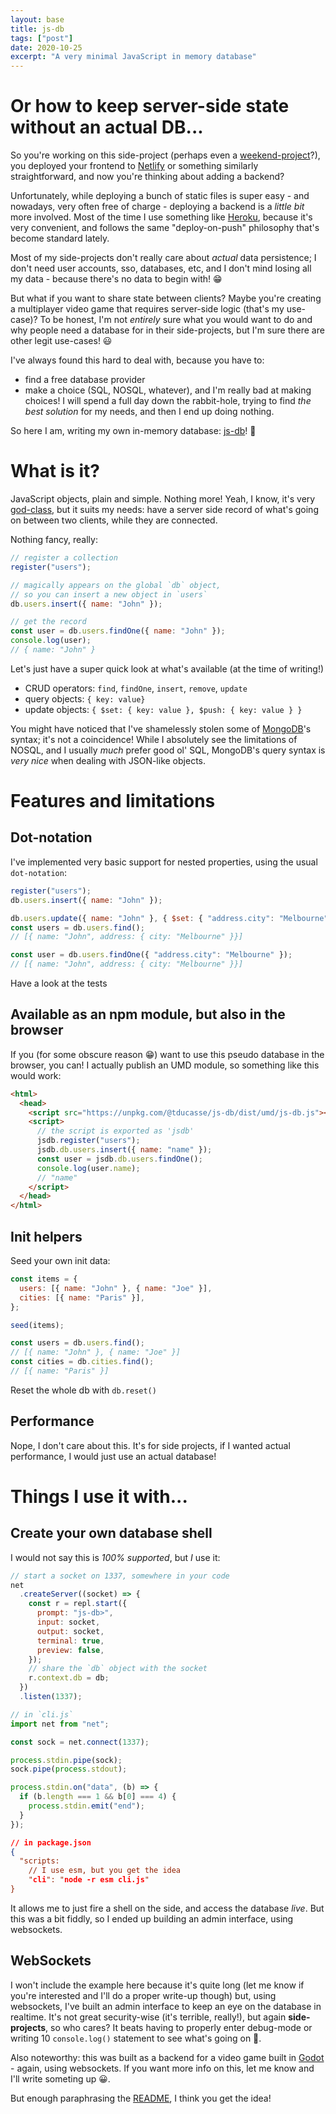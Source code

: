 ```yaml
---
layout: base
title: js-db
tags: ["post"]
date: 2020-10-25
excerpt: "A very minimal JavaScript in memory database"
---
```


# Or how to keep server-side state without an actual DB...

So you're working on this side-project (perhaps even a [weekend-project](./posts/the-weekend-project)?), you deployed your frontend to [Netlify](https://www.netlify.com/) or something similarly straightforward, and now you're thinking about adding a backend?

Unfortunately, while deploying a bunch of static files is super easy - and nowadays, very often free of charge - deploying a backend is a _little bit_ more involved. Most of the time I use something like [Heroku](https://www.heroku.com/), because it's very convenient, and follows the same "deploy-on-push" philosophy that's become standard lately.

Most of my side-projects don't really care about _actual_ data persistence; I don't need user accounts, sso, databases, etc, and I don't mind losing all my data - because there's no data to begin with! 😁

But what if you want to share state between clients? Maybe you're creating a multiplayer video game that requires server-side logic (that's my use-case)? To be honest, I'm not _entirely_ sure what you would want to do and why people need a database for in their side-projects, but I'm sure there are other legit use-cases! 😃

I've always found this hard to deal with, because you have to:

- find a free database provider
- make a choice (SQL, NOSQL, whatever), and I'm really bad at making choices! I will spend a full day down the rabbit-hole, trying to find _the best solution_ for my needs, and then I end up doing nothing.

So here I am, writing my own in-memory database: [js-db](https://github.com/tducasse/js-db)! 🎉

# What is it?

JavaScript objects, plain and simple. Nothing more! Yeah, I know, it's very [god-class](https://en.wikipedia.org/wiki/God_object), but it suits my needs: have a server side record of what's going on between two clients, while they are connected.

Nothing fancy, really:

```js
// register a collection
register("users");

// magically appears on the global `db` object,
// so you can insert a new object in `users`
db.users.insert({ name: "John" });

// get the record
const user = db.users.findOne({ name: "John" });
console.log(user);
// { name: "John" }
```

Let's just have a super quick look at what's available (at the time of writing!)

- CRUD operators: `find`, `findOne`, `insert`, `remove`, `update`
- query objects: `{ key: value}`
- update objects: `{ $set: { key: value }, $push: { key: value } }`

You might have noticed that I've shamelessly stolen some of [MongoDB](https://www.mongodb.com/)'s syntax; it's not a coincidence! While I absolutely see the limitations of NOSQL, and I usually _much_ prefer good ol' SQL, MongoDB's query syntax is _very nice_ when dealing with JSON-like objects.

# Features and limitations

## Dot-notation

I've implemented very basic support for nested properties, using the usual `dot-notation`:

```js
register("users");
db.users.insert({ name: "John" });

db.users.update({ name: "John" }, { $set: { "address.city": "Melbourne" } });
const users = db.users.find();
// [{ name: "John", address: { city: "Melbourne" }}]

const user = db.users.findOne({ "address.city": "Melbourne" });
// [{ name: "John", address: { city: "Melbourne" }}]
```

Have a look at the tests

## Available as an npm module, but also in the browser

If you (for some obscure reason 😁) want to use this pseudo database in the browser, you can! I actually publish an UMD module, so something like this would work:

```html
<html>
  <head>
    <script src="https://unpkg.com/@tducasse/js-db/dist/umd/js-db.js"></script>
    <script>
      // the script is exported as 'jsdb'
      jsdb.register("users");
      jsdb.db.users.insert({ name: "name" });
      const user = jsdb.db.users.findOne();
      console.log(user.name);
      // "name"
    </script>
  </head>
</html>
```

## Init helpers

Seed your own init data:

```js
const items = {
  users: [{ name: "John" }, { name: "Joe" }],
  cities: [{ name: "Paris" }],
};

seed(items);

const users = db.users.find();
// [{ name: "John" }, { name: "Joe" }]
const cities = db.cities.find();
// [{ name: "Paris" }]
```

Reset the whole db with `db.reset()`

## Performance

Nope, I don't care about this. It's for side projects, if I wanted actual performance, I would just use an actual database!

# Things I use it with...

## Create your own database shell

I would not say this is _100% supported_, but _I_ use it:

```js
// start a socket on 1337, somewhere in your code
net
  .createServer((socket) => {
    const r = repl.start({
      prompt: "js-db>",
      input: socket,
      output: socket,
      terminal: true,
      preview: false,
    });
    // share the `db` object with the socket
    r.context.db = db;
  })
  .listen(1337);

// in `cli.js`
import net from "net";

const sock = net.connect(1337);

process.stdin.pipe(sock);
sock.pipe(process.stdout);

process.stdin.on("data", (b) => {
  if (b.length === 1 && b[0] === 4) {
    process.stdin.emit("end");
  }
});
```

```json
// in package.json
{
  "scripts:
    // I use esm, but you get the idea
    "cli": "node -r esm cli.js"
}
```

It allows me to just fire a shell on the side, and access the database _live_. But this was a bit fiddly, so I ended up building an admin interface, using websockets.

## WebSockets

I won't include the example here because it's quite long (let me know if you're interested and I'll do a proper write-up though) but, using websockets, I've built an admin interface to keep an eye on the database in realtime. It's not great security-wise (it's terrible, really!), but again **side-projects**, so who cares? It beats having to properly enter debug-mode or writing 10 `console.log()` statement to see what's going on 😬.

Also noteworthy: this was built as a backend for a video game built in [Godot](https://godotengine.org/) - again, using websockets. If you want more info on this, let me know and I'll write someting up 😀.

But enough paraphrasing the [README](https://github.com/tducasse/js-db/blob/main/README.md), I think you get the idea!
